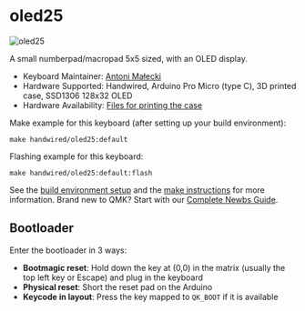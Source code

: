 # oled25

![oled25](https://i.imgur.com/b3ODB4gh.jpg)

A small numberpad/macropad 5x5 sized, with an OLED display.

* Keyboard Maintainer: [Antoni Małecki](https://github.com/asdfire1)
* Hardware Supported: Handwired, Arduino Pro Micro (type C), 3D printed case, SSD1306 128x32 OLED
* Hardware Availability: [Files for printing the case](https://www.printables.com/model/382329-oled25-5x5-macropad-numpad-with-oled-display)

Make example for this keyboard (after setting up your build environment):

    make handwired/oled25:default

Flashing example for this keyboard:

    make handwired/oled25:default:flash

See the [build environment setup](https://docs.qmk.fm/#/getting_started_build_tools) and the [make instructions](https://docs.qmk.fm/#/getting_started_make_guide) for more information. Brand new to QMK? Start with our [Complete Newbs Guide](https://docs.qmk.fm/#/newbs).

## Bootloader

Enter the bootloader in 3 ways:

* **Bootmagic reset**: Hold down the key at (0,0) in the matrix (usually the top left key or Escape) and plug in the keyboard
* **Physical reset**: Short the reset pad on the Arduino
* **Keycode in layout**: Press the key mapped to `QK_BOOT` if it is available
